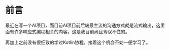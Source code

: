 # 前言

最近在写一个AI项目，而目前AI项目前后端最主流的沟通方式就是流式输出，这里面有许多响应式编程相关的内容，这是我目前尚且驾驭不住的。

再加上之前没有很细致的学过Kotlin协程，接着这个机会不妨一便学习了。